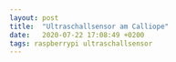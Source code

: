 ```yaml
---
layout: post
title:  "Ultraschallsensor am Calliope"
date:   2020-07-22 17:08:49 +0200
tags: raspberrypi ultraschallsensor
---
```

